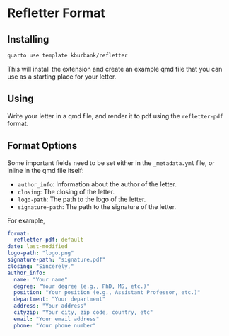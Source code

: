 # Refletter Format

## Installing



```bash
quarto use template kburbank/refletter
```

This will install the extension and create an example qmd file that you can use as a starting place for your letter.

## Using

Write your letter in a qmd file, and render it to pdf using the `refletter-pdf` format.

## Format Options



Some important fields need to be set either in the `_metadata.yml` file, or inline in the qmd file itself:

* `author_info`: Information about the author of the letter.
* `closing`: The closing of the letter.
* `logo-path`: The path to the logo of the letter.
* `signature-path`: The path to the signature of the letter.

For example,

```yaml
format:
  refletter-pdf: default
date: last-modified
logo-path: "logo.png"
signature-path: "signature.pdf"
closing: "Sincerely,"
author_info:
  name: "Your name"
  degree: "Your degree (e.g., PhD, MS, etc.)"
  position: "Your position (e.g., Assistant Professor, etc.)"
  department: "Your department"
  address: "Your address"
  cityzip: "Your city, zip code, country, etc"
  email: "Your email address"
  phone: "Your phone number"
```

